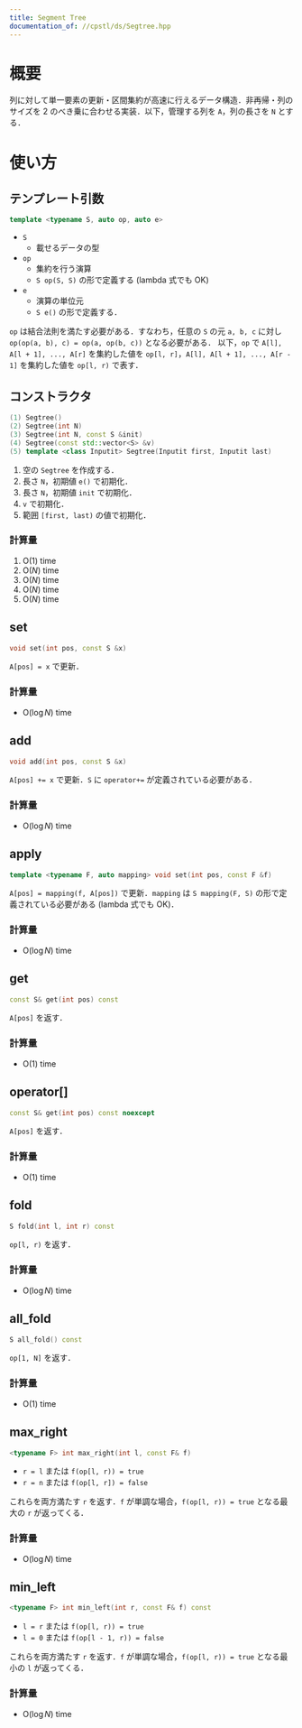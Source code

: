 ```yaml
---
title: Segment Tree
documentation_of: //cpstl/ds/Segtree.hpp
---
```


# 概要
列に対して単一要素の更新・区間集約が高速に行えるデータ構造．非再帰・列のサイズを $2$ のべき乗に合わせる実装．以下，管理する列を `A`，列の長さを `N` とする．

# 使い方
## テンプレート引数
```cpp
template <typename S, auto op, auto e>
```
- `S`
  - 載せるデータの型
- `op`
  - 集約を行う演算
  - `S op(S, S)` の形で定義する (lambda 式でも OK)
- `e`
  - 演算の単位元
  - `S e()` の形で定義する．

`op` は結合法則を満たす必要がある．すなわち，任意の `S` の元 `a, b, c` に対し `op(op(a, b), c) = op(a, op(b, c))` となる必要がある．
以下，`op` で `A[l], A[l + 1], ..., A[r]` を集約した値を `op[l, r]`，`A[l], A[l + 1], ..., A[r - 1]` を集約した値を `op[l, r)` で表す．

## コンストラクタ
```cpp
(1) Segtree()
(2) Segtree(int N)
(3) Segtree(int N, const S &init)
(4) Segtree(const std::vector<S> &v)
(5) template <class Inputit> Segtree(Inputit first, Inputit last)
```
1. 空の `Segtree` を作成する．
2. 長さ `N`，初期値 `e()` で初期化．
3. 長さ `N`，初期値 `init` で初期化．
4. `v` で初期化．
5. 範囲 `[first, last)` の値で初期化．
### 計算量
1. $\mathrm{O}(1)$ time
2. $\mathrm{O}(N)$ time
3. $\mathrm{O}(N)$ time
4. $\mathrm{O}(N)$ time
5. $\mathrm{O}(N)$ time

## set
```cpp
void set(int pos, const S &x)
```
`A[pos] = x` で更新．
### 計算量
- $\mathrm{O}(\log{N})$ time

## add
```cpp
void add(int pos, const S &x)
```
`A[pos] += x` で更新．`S` に `operator+=` が定義されている必要がある．
### 計算量
- $\mathrm{O}(\log{N})$ time

## apply
```cpp
template <typename F, auto mapping> void set(int pos, const F &f)
```
`A[pos] = mapping(f, A[pos])` で更新．`mapping` は `S mapping(F, S)` の形で定義されている必要がある (lambda 式でも OK)．
### 計算量
- $\mathrm{O}(\log{N})$ time

## get
```cpp
const S& get(int pos) const
```
`A[pos]` を返す．
### 計算量
- $\mathrm{O}(1)$ time

## operator[]
```cpp
const S& get(int pos) const noexcept
```
`A[pos]` を返す．
### 計算量
- $\mathrm{O}(1)$ time

## fold
```cpp
S fold(int l, int r) const
```
`op[l, r)` を返す．
### 計算量
- $\mathrm{O}(\log{N})$ time

## all_fold
```cpp
S all_fold() const
```
`op[1, N]` を返す．
### 計算量
- $\mathrm{O}(1)$ time

## max_right
```cpp
<typename F> int max_right(int l, const F& f)
```
- `r = l` または `f(op[l, r)) = true`
- `r = n` または `f(op[l, r]) = false`

これらを両方満たす `r` を返す．`f` が単調な場合，`f(op[l, r)) = true` となる最大の `r` が返ってくる．
### 計算量
- $\mathrm{O}(\log{N})$ time

## min_left
```cpp
<typename F> int min_left(int r, const F& f) const
```
- `l = r` または `f(op[l, r)) = true`
- `l = 0` または `f(op[l - 1, r)) = false`

これらを両方満たす `r` を返す．`f` が単調な場合，`f(op[l, r)) = true` となる最小の `l` が返ってくる．
### 計算量
- $\mathrm{O}(\log{N})$ time
